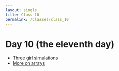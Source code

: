 ```yaml
---
layout: single
title: Class 10
permalink: /classes/class_10
---
```


# Day 10 (the eleventh day)

* [Three girl simulations](../notebooks/exercises/three_girl_simulations)
* [More on arrays](../notebooks/03/More_on_Arrays)

<!---
total = total + 1 - see 02/Names
Practice comparison
Array indexing.
Adding arrays
-->
